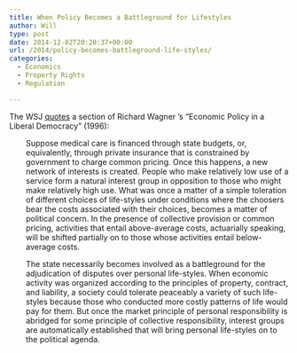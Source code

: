 ```yaml
---
title: When Policy Becomes a Battleground for Lifestyles
author: Will
type: post
date: 2014-12-02T20:20:37+00:00
url: /2014/policy-becomes-battleground-life-styles/
categories:
  - Economics
  - Property Rights
  - Regulation

---
```

The WSJ [quotes][1] a section of Richard Wagner ’s “Economic Policy in a Liberal Democracy” (1996):

<p style="padding-left: 30px;">
  Suppose medical care is financed through state budgets, or, equivalently, through private insurance that is constrained by government to charge common pricing. Once this happens, a new network of interests is created. People who make relatively low use of a service form a natural interest group in opposition to those who might make relatively high use. What was once a matter of a simple toleration of different choices of life-styles under conditions where the choosers bear the costs associated with their choices, becomes a matter of political concern. In the presence of collective provision or common pricing, activities that entail above-average costs, actuarially speaking, will be shifted partially on to those whose activities entail below-average costs.
</p>

<p style="padding-left: 30px;">
  The state necessarily becomes involved as a battleground for the adjudication of disputes over personal life-styles. When economic activity was organized according to the principles of property, contract, and liability, a society could tolerate peaceably a variety of such life-styles because those who conducted more costly patterns of life would pay for them. But once the market principle of personal responsibility is abridged for some principle of collective responsibility, interest groups are automatically established that will bring personal life-styles on to the political agenda.
</p>

 [1]: http://online.wsj.com/articles/notable-quotable-a-new-network-of-interests-1417386722